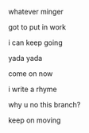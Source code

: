 whatever minger

got to put in work

i can keep going

yada yada

come on now

i write a rhyme

why u no this branch?

keep on moving
